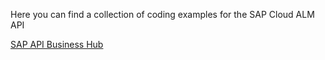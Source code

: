 Here you can find a collection of coding examples for the SAP Cloud ALM API


[SAP API Business Hub](https://api.sap.com/package/SAPCloudALM/rest)
